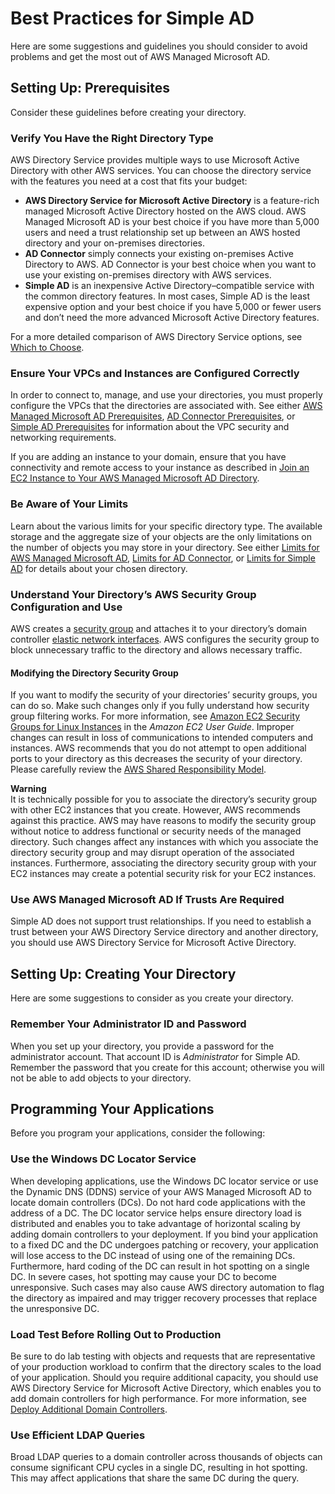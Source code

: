 # Best Practices for Simple AD<a name="simple_ad_best_practices"></a>

Here are some suggestions and guidelines you should consider to avoid problems and get the most out of AWS Managed Microsoft AD\.

## Setting Up: Prerequisites<a name="simple_ad_best_practices_prereq"></a>

Consider these guidelines before creating your directory\.

### Verify You Have the Right Directory Type<a name="choose_right_type"></a>

AWS Directory Service provides multiple ways to use Microsoft Active Directory with other AWS services\. You can choose the directory service with the features you need at a cost that fits your budget:
+ **AWS Directory Service for Microsoft Active Directory** is a feature\-rich managed Microsoft Active Directory hosted on the AWS cloud\. AWS Managed Microsoft AD is your best choice if you have more than 5,000 users and need a trust relationship set up between an AWS hosted directory and your on\-premises directories\.
+ **AD Connector** simply connects your existing on\-premises Active Directory to AWS\. AD Connector is your best choice when you want to use your existing on\-premises directory with AWS services\. 
+ **Simple AD** is an inexpensive Active Directory–compatible service with the common directory features\. In most cases, Simple AD is the least expensive option and your best choice if you have 5,000 or fewer users and don’t need the more advanced Microsoft Active Directory features\.

For a more detailed comparison of AWS Directory Service options, see [Which to Choose](what_is.md#choosing_an_option)\.

### Ensure Your VPCs and Instances are Configured Correctly<a name="vpc_config"></a>

In order to connect to, manage, and use your directories, you must properly configure the VPCs that the directories are associated with\. See either [AWS Managed Microsoft AD Prerequisites](ms_ad_getting_started_prereqs.md), [AD Connector Prerequisites](prereq_connector.md), or [Simple AD Prerequisites](prereq_simple.md) for information about the VPC security and networking requirements\. 

If you are adding an instance to your domain, ensure that you have connectivity and remote access to your instance as described in [Join an EC2 Instance to Your AWS Managed Microsoft AD Directory](ms_ad_join_instance.md)\. 

### Be Aware of Your Limits<a name="aware_of_limits"></a>

Learn about the various limits for your specific directory type\. The available storage and the aggregate size of your objects are the only limitations on the number of objects you may store in your directory\. See either [Limits for AWS Managed Microsoft AD](ms_ad_limits.md), [Limits for AD Connector](ad_connector_limits.md), or [Limits for Simple AD](simple_ad_limits.md) for details about your chosen directory\.

### Understand Your Directory’s AWS Security Group Configuration and Use<a name="simple_ad_understandsecgroup"></a>

AWS creates a [security group](http://docs.aws.amazon.com/AWSEC2/latest/UserGuide/using-network-security.html#adding-security-group-rule) and attaches it to your directory’s domain controller [elastic network interfaces](http://docs.aws.amazon.com/AWSEC2/latest/UserGuide/using-eni.html)\. AWS configures the security group to block unnecessary traffic to the directory and allows necessary traffic\.

#### Modifying the Directory Security Group<a name="simple_ad_modifyingsecgroup"></a>

If you want to modify the security of your directories’ security groups, you can do so\. Make such changes only if you fully understand how security group filtering works\. For more information, see [Amazon EC2 Security Groups for Linux Instances](http://docs.aws.amazon.com/AWSEC2/latest/UserGuide/using-network-security.html) in the *Amazon EC2 User Guide*\. Improper changes can result in loss of communications to intended computers and instances\. AWS recommends that you do not attempt to open additional ports to your directory as this decreases the security of your directory\. Please carefully review the [AWS Shared Responsibility Model](https://aws.amazon.com/compliance/shared-responsibility-model/)\. 

**Warning**  
It is technically possible for you to associate the directory’s security group with other EC2 instances that you create\. However, AWS recommends against this practice\. AWS may have reasons to modify the security group without notice to address functional or security needs of the managed directory\. Such changes affect any instances with which you associate the directory security group and may disrupt operation of the associated instances\. Furthermore, associating the directory security group with your EC2 instances may create a potential security risk for your EC2 instances\.

### Use AWS Managed Microsoft AD If Trusts Are Required<a name="use_mad_for_trusts"></a>

Simple AD does not support trust relationships\. If you need to establish a trust between your AWS Directory Service directory and another directory, you should use AWS Directory Service for Microsoft Active Directory\.

## Setting Up: Creating Your Directory<a name="simple_ad_best_practices_create"></a>

Here are some suggestions to consider as you create your directory\.

### Remember Your Administrator ID and Password<a name="simple_ad_remember_pw"></a>

When you set up your directory, you provide a password for the administrator account\. That account ID is *Administrator* for Simple AD\. Remember the password that you create for this account; otherwise you will not be able to add objects to your directory\.

## Programming Your Applications<a name="simple_ad_program_apps"></a>

Before you program your applications, consider the following:

### Use the Windows DC Locator Service<a name="simple_ad_program_dc_locator"></a>

When developing applications, use the Windows DC locator service or use the Dynamic DNS \(DDNS\) service of your AWS Managed Microsoft AD to locate domain controllers \(DCs\)\. Do not hard code applications with the address of a DC\. The DC locator service helps ensure directory load is distributed and enables you to take advantage of horizontal scaling by adding domain controllers to your deployment\. If you bind your application to a fixed DC and the DC undergoes patching or recovery, your application will lose access to the DC instead of using one of the remaining DCs\. Furthermore, hard coding of the DC can result in hot spotting on a single DC\. In severe cases, hot spotting may cause your DC to become unresponsive\. Such cases may also cause AWS directory automation to flag the directory as impaired and may trigger recovery processes that replace the unresponsive DC\.

### Load Test Before Rolling Out to Production<a name="simple_ad_program_load_test"></a>

Be sure to do lab testing with objects and requests that are representative of your production workload to confirm that the directory scales to the load of your application\. Should you require additional capacity, you should use AWS Directory Service for Microsoft Active Directory, which enables you to add domain controllers for high performance\. For more information, see [Deploy Additional Domain Controllers](ms_ad_deploy_additional_dcs.md)\.

### Use Efficient LDAP Queries<a name="simple_ad_program_ldap_query"></a>

Broad LDAP queries to a domain controller across thousands of objects can consume significant CPU cycles in a single DC, resulting in hot spotting\. This may affect applications that share the same DC during the query\. 